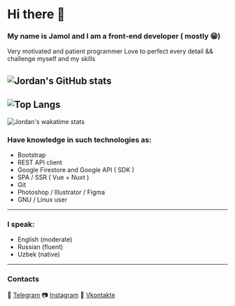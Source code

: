 # Hi there 👋

### My name is Jamol and I am a front-end developer ( mostly 😁)
Very motivated and patient programmer
Love to perfect every detail && challenge myself and my skills


![Jordan's GitHub stats](https://github-readme-stats.vercel.app/api?username=random-jordan&show_icons=true)
----
![Top Langs](https://github-readme-stats.vercel.app/api/top-langs/?username=random-jordan)
-----
![Jordan's wakatime stats](https://github-readme-stats.vercel.app/api/wakatime?username=jorban)
 
 
 ### Have knowledge in such technologies as:
  - Bootstrap
  - REST API client
  - Google Firestore and Google API ( SDK )
  - SPA / SSR ( Vue + Nuxt )
  - Git
  - Photoshop / Illustrator / Figma
  - GNU / Linux user
  
  -------------------------------
### I speak:
 - English (moderate)
 - Russian (fluent)
 - Uzbek (native)
 ------------------------------------
 ### Contacts
  💬 [Telegram](https://t.me/jor_ban)
  📷 [Instagram](https://www.instagram.com/chady_yes/)
  🔵 [Vkontakte](https://vk.com/please_god_help_me)
